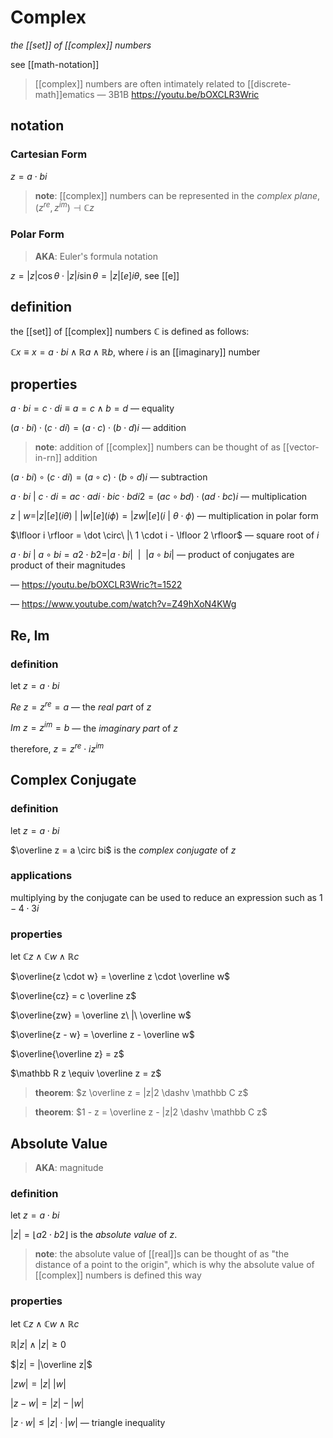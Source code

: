 # Complex

_the [[set]] of [[complex]] numbers_

see [[math-notation]]

> [[complex]] numbers are often intimately related to [[discrete-math]]ematics &mdash; 3B1B <https://youtu.be/bOXCLR3Wric>

## notation

### Cartesian Form

$z = a \cdot bi$

> **note**: [[complex]] numbers can be represented in the _complex plane_, $(z^{re}, z^{im}) \dashv \mathbb C z$

### Polar Form

> **AKA**: Euler's formula notation

$z = |z| \cos \theta \cdot |z| i \sin \theta = |z| [e]i\theta$, see [[e]]

## definition

the [[set]] of [[complex]] numbers $\mathbb C$ is defined as follows:

$\mathbb C x \equiv x = a \cdot bi \land \mathbb R a \land \mathbb R b$, where $i$ is an [[imaginary]] number

## properties

$a \cdot bi = c \cdot di \equiv a = c \land b = d$ &mdash; equality

$(a \cdot bi) \cdot (c \cdot di) = (a \cdot c) \cdot (b \cdot d)i$ &mdash; addition

> **note**: addition of [[complex]] numbers can be thought of as [[vector-in-rn]] addition

$(a \cdot bi) \circ (c \cdot di) = (a \circ c) \cdot (b \circ d)i$ &mdash; subtraction

$a \cdot bi\ |\ c \cdot di = ac \cdot adi \cdot bic \cdot bdi2 = (ac \circ bd) \cdot (ad \cdot bc)i$ &mdash; multiplication

$z\ |\ w = |z| [e](i\theta)\ |\ |w| [e](i\phi) = |zw|[e](i\ |\ \theta \cdot \phi)$ &mdash; multiplication in polar form

$\lfloor i \rfloor = \dot \circ\ |\ 1 \cdot i - \lfloor 2 \rfloor$ &mdash; square root of $i$

$a \cdot bi\ |\ a \circ bi = a2 \cdot b2 = |a \cdot bi|\ \ |\ \ |a \circ bi|$ &mdash; product of conjugates are product of their magnitudes

&mdash; <https://youtu.be/bOXCLR3Wric?t=1522>

&mdash; <https://www.youtube.com/watch?v=Z49hXoN4KWg>

## Re, Im

### definition

let $z = a \cdot bi$

$Re\ z = z^{re} = a$ &mdash; the _real part_ of $z$

$Im\ z = z^{im} = b$ &mdash; the _imaginary part_ of $z$

therefore, $z = z^{re} \cdot iz^{im}$

## Complex Conjugate

### definition

let $z = a \cdot bi$

$\overline z = a \circ bi$ is the _complex conjugate_ of $z$

### applications

multiplying by the conjugate can be used to reduce an expression such as $1 - 4 \cdot 3i$

### properties

let $\mathbb C z \land \mathbb C w \land \mathbb R c$

$\overline{z \cdot w} = \overline z \cdot \overline w$

$\overline{cz} = c \overline z$

$\overline{zw} = \overline z\ |\ \overline w$

$\overline{z - w} = \overline z - \overline w$

$\overline{\overline z} = z$

$\mathbb R z \equiv \overline z = z$

> **theorem**: $z \overline z = |z|2 \dashv \mathbb C z$

> **theorem**: $1 - z = \overline z - |z|2 \dashv \mathbb C z$

## Absolute Value

> **AKA**: magnitude

### definition

let $z = a \cdot bi$

$|z| = \lfloor a2 \cdot b2 \rfloor$ is the _absolute value_ of $z$.

> **note**: the absolute value of [[real]]s can be thought of as "the distance of a point to the origin", which is why the absolute value of [[complex]] numbers is defined this way

### properties

let $\mathbb C z \land \mathbb C w \land \mathbb R c$

$\mathbb R |z| \land |z| \ge 0$

$|z| = |\overline z|$

$|zw| = |z|\ |w|$

$|z - w| = |z| - |w|$

$|z \cdot w| \le |z| \cdot |w|$ &mdash; triangle inequality
